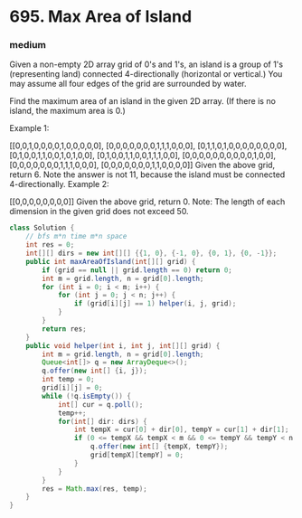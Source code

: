 # 695. Max Area of Island
### medium
Given a non-empty 2D array grid of 0's and 1's, an island is a group of 1's (representing land) connected 4-directionally (horizontal or vertical.) You may assume all four edges of the grid are surrounded by water.

Find the maximum area of an island in the given 2D array. (If there is no island, the maximum area is 0.)

Example 1:

[[0,0,1,0,0,0,0,1,0,0,0,0,0],
 [0,0,0,0,0,0,0,1,1,1,0,0,0],
 [0,1,1,0,1,0,0,0,0,0,0,0,0],
 [0,1,0,0,1,1,0,0,1,0,1,0,0],
 [0,1,0,0,1,1,0,0,1,1,1,0,0],
 [0,0,0,0,0,0,0,0,0,0,1,0,0],
 [0,0,0,0,0,0,0,1,1,1,0,0,0],
 [0,0,0,0,0,0,0,1,1,0,0,0,0]]
Given the above grid, return 6. Note the answer is not 11, because the island must be connected 4-directionally.
Example 2:

[[0,0,0,0,0,0,0,0]]
Given the above grid, return 0.
Note: The length of each dimension in the given grid does not exceed 50.

```java
class Solution {
    // bfs m*n time m*n space
    int res = 0;
    int[][] dirs = new int[][] {{1, 0}, {-1, 0}, {0, 1}, {0, -1}};
    public int maxAreaOfIsland(int[][] grid) {
        if (grid == null || grid.length == 0) return 0;
        int m = grid.length, n = grid[0].length;
        for (int i = 0; i < m; i++) {
            for (int j = 0; j < n; j++) {
                if (grid[i][j] == 1) helper(i, j, grid);
            }
        }
        return res;
    } 
    public void helper(int i, int j, int[][] grid) {
        int m = grid.length, n = grid[0].length;
        Queue<int[]> q = new ArrayDeque<>();
        q.offer(new int[] {i, j});
        int temp = 0;
        grid[i][j] = 0;
        while (!q.isEmpty()) {
            int[] cur = q.poll();
            temp++;
            for(int[] dir: dirs) {
                int tempX = cur[0] + dir[0], tempY = cur[1] + dir[1];
                if (0 <= tempX && tempX < m && 0 <= tempY && tempY < n && grid[tempX][tempY] == 1) {
                    q.offer(new int[] {tempX, tempY});
                    grid[tempX][tempY] = 0;
                }
            }
        }
        res = Math.max(res, temp);
    }
}
```